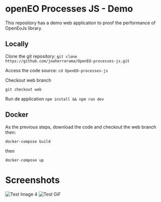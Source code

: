 # openEO Processes JS - Demo

This repository has a demo web application to proof the performance of OpenEoJs library.

## Locally

Clone the git repository:
`git clone https://github.com/joaherrerama/OpenEO-processes-js.git`

Access the code source:
`cd OpenEO-processes-js`

Checkout web branch

`git checkout web`

Run de application
`npm install && npm run dev`

## Docker 

As the previous steps, download the code and checkout the web branch then:

`docker-compose build`

then

`docker-compose up`

# Screenshots

![Test Image 4](https://github.com/joaherrerama/OpenEO-processes-js/blob/web/public/Screenshot%202023-01-09%20at%2005.58.47.png)
![Test GiF](https://github.com/joaherrerama/OpenEO-processes-js/blob/web/public/video_demo.gif)

